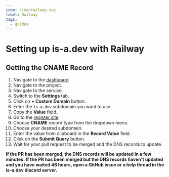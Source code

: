 ```yaml
---
icon: /img/railway.svg
label: Railway
tags:
  - guides
---
```


# Setting up is-a.dev with Railway
## Getting the CNAME Record
1. Navigate to the [dashboard](https://railway.app/dashboard)
1. Navigate to the project.
1. Navigate to the service.
1. Switch to the **Settings** tab.
1. Click on **+ Custom Domain** button.
1. Enter the `is-a.dev` subdomain you want to use.
1. Copy the **Value** field.
1. Go to the [register site](https://register.is-a.dev).
1. Choose **CNAME** record type from the dropdown menu.
1. Choose your desired subdomain.
1. Enter the value from clipboard in the **Record Value** field.
1. Click on the **Submit Query** button.
1. Wait for your pull request to be merged and the DNS records to update.

**If the PR has been merged, the DNS records will be updated in a few minutes.**
**If the PR has been merged but the DNS records haven't updated and you have waited 48 hours, open a GitHub issue or a help thread in the is-a.dev discord server.**
